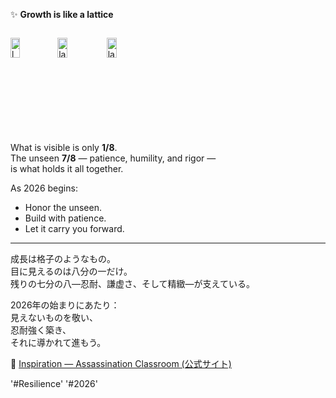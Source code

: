 ✨ **Growth is like a lattice**

<div style="display:flex; flex-wrap:wrap; gap:10px;">

  <!-- Image 1 -->
  <img src="/alvin-site/JPG_VID/AC1.jpg?v=1" 
       alt="lattice1" 
       width="48%">

  <!-- Image 2 -->
  <img src="/alvin-site/JPG_VID/AC2.jpg?v=1" 
       alt="lattice2" 
       width="48%">

  <!-- Image 3 -->
  <img src="/alvin-site/JPG_VID/AC3.jpg?v=1" 
       alt="lattice3" 
       width="48%">

</div>


What is visible is only **1/8**.  
The unseen **7/8** — patience, humility, and rigor —  
is what holds it all together.  

As 2026 begins:  
- Honor the unseen.  
- Build with patience.  
- Let it carry you forward.  

---

成長は格子のようなもの。  
目に見えるのは八分の一だけ。  
残りの七分の八―忍耐、謙虚さ、そして精緻―が支えている。  

2026年の始まりにあたり：  
見えないものを敬い、  
忍耐強く築き、  
それに導かれて進もう。  

🔗 [Inspiration — Assassination Classroom (公式サイト)](https://www.ansatsu-anime.com/)

'#Resilience' '#2026'
